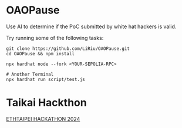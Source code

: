 # OAOPause

Use AI to determine if the PoC submitted by white hat hackers is valid.

Try running some of the following tasks:

```shell
git clone https://github.com/LiRiu/OAOPause.git
cd OAOPause && npm install

npx hardhat node --fork <YOUR-SEPOLIA-RPC>

# Another Terminal
npx hardhat run script/test.js

```

# Taikai Hackthon
[ETHTAIPEI HACKATHON 2024](https://taikai.network/ethtaipei/hackathons/hackathon-2024/projects/clu4sf7s30k0cwc019pwduzgj/idea)